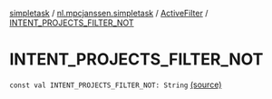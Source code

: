 [simpletask](../../index.md) / [nl.mpcjanssen.simpletask](../index.md) / [ActiveFilter](index.md) / [INTENT_PROJECTS_FILTER_NOT](.)

# INTENT_PROJECTS_FILTER_NOT

`const val INTENT_PROJECTS_FILTER_NOT: String` [(source)](https://github.com/mpcjanssen/simpletask-android/blob/master/src/main/java/nl/mpcjanssen/simpletask/ActiveFilter.kt#L330)